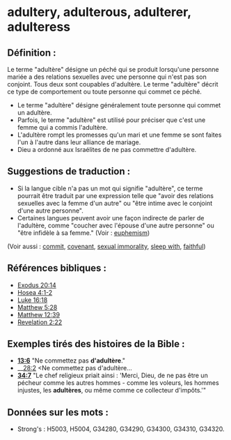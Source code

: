 # adultery, adulterous, adulterer, adulteress

## Définition :

Le terme "adultère" désigne un péché qui se produit lorsqu'une personne mariée a des relations sexuelles avec une personne qui n'est pas son conjoint. Tous deux sont coupables d'adultère. Le terme "adultère" décrit ce type de comportement ou toute personne qui commet ce péché.

* Le terme "adultère" désigne généralement toute personne qui commet un adultère.
* Parfois, le terme "adultère" est utilisé pour préciser que c'est une femme qui a commis l'adultère.
* L'adultère rompt les promesses qu'un mari et une femme se sont faites l'un à l'autre dans leur alliance de mariage.
* Dieu a ordonné aux Israélites de ne pas commettre d'adultère.

## Suggestions de traduction :

* Si la langue cible n'a pas un mot qui signifie "adultère", ce terme pourrait être traduit par une expression telle que "avoir des relations sexuelles avec la femme d'un autre" ou "être intime avec le conjoint d'une autre personne".
* Certaines langues peuvent avoir une façon indirecte de parler de l'adultère, comme "coucher avec l'épouse d'une autre personne" ou "être infidèle à sa femme." (Voir : [euphemism](rc://en/ta/man/translate/figs-euphemism))

(Voir aussi : [commit](../other/commit.md), [covenant](../kt/covenant.md), [sexual immorality](../other/fornication.md), [sleep with](../other/sex.md), [faithful](../kt/faithful.md))

## Références bibliques :

* [Exodus 20:14](rc://en/tn/help/exo/20/14)
* [Hosea 4:1-2](rc://en/tn/help/hos/04/01)
* [Luke 16:18](rc://en/tn/help/luk/16/18)
* [Matthew 5:28](rc://en/tn/help/mat/05/28)
* [Matthew 12:39](rc://en/tn/help/mat/12/39)
* [Revelation 2:22](rc://en/tn/help/rev/02/22)

## Exemples tirés des histoires de la Bible :

* __[13:6](rc://en/tn/help/obs/13/06)__ "Ne commettez pas __d'adultère__."
* __[28:2](rc://en/tn/help/obs/28/02) <Ne commettez pas d'adultère...
* __[34:7](rc://en/tn/help/obs/34/07)__ "Le chef religieux priait ainsi : 'Merci, Dieu, de ne pas être un pécheur comme les autres hommes - comme les voleurs, les hommes injustes, les __adultères__, ou même comme ce collecteur d'impôts.'"

## Données sur les mots :

* Strong's : H5003, H5004, G34280, G34290, G34300, G34310, G34320.
